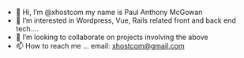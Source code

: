 - 👋 Hi, I’m @xhostcom my name is Paul Anthony McGowan
- 👀 I’m interested in Wordpress, Vue, Rails related front and back end tech....
- 💞️ I’m looking to collaborate on projects involving the above
- 📫 How to reach me ... email: xhostcom@gmail.com

<!---
xhostcom/xhostcom is a ✨ special ✨ repository because its `README.md` (this file) appears on your GitHub profile.
You can click the Preview link to take a look at your changes.
--->
